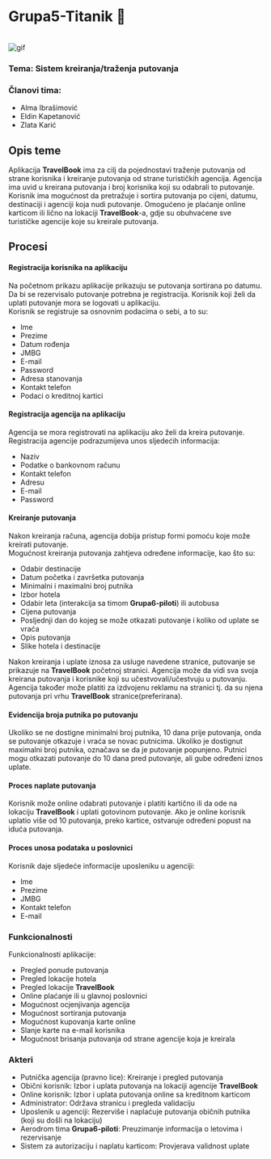# Grupa5-Titanik :ship:


\
![gif](https://im-01.gifer.com/4A9f.gif)

### Tema: Sistem kreiranja/traženja putovanja
### Članovi tima:
- Alma Ibrašimović
- Eldin Kapetanović
- Zlata Karić

## Opis teme
Aplikacija **TravelBook** ima za cilj da pojednostavi traženje putovanja od strane korisnika i kreiranje putovanja od strane turističkih agencija. Agencija ima uvid u kreirana putovanja i broj korisnika koji su odabrali to putovanje. Korisnik ima mogućnost da pretražuje i sortira putovanja po cijeni, datumu, destinaciji i agenciji koja nudi putovanje. Omogućeno je plaćanje online karticom ili lično na lokaciji **TravelBook**-a, gdje su obuhvaćene sve turističke agencije koje su kreirale putovanja.


## Procesi
#### Registracija korisnika na aplikaciju
Na početnom prikazu aplikacije prikazuju se putovanja sortirana po datumu. Da bi se rezervisalo putovanje potrebna je registracija. Korisnik koji želi da uplati putovanje mora se logovati u aplikaciju.<br/>
Korisnik se registruje sa osnovnim podacima o sebi, a to su:
* Ime
* Prezime
* Datum rođenja
* JMBG
* E-mail
* Password
* Adresa stanovanja
* Kontakt telefon
* Podaci o kreditnoj kartici

#### Registracija agencija na aplikaciju
Agencija se mora registrovati na aplikaciju ako želi da kreira putovanje.<br/>
Registracija agencije podrazumijeva unos sljedećih informacija:
* Naziv 
* Podatke o bankovnom računu
* Kontakt telefon
* Adresu
* E-mail
* Password

#### Kreiranje putovanja
Nakon kreiranja računa, agencija dobija pristup formi pomoću koje može kreirati putovanje.<br/> 
Mogućnost kreiranja putovanja zahtjeva određene informacije, kao što su:
* Odabir destinacije
* Datum početka i završetka putovanja
* Minimalni i maximalni broj putnika
* Izbor hotela
* Odabir leta (interakcija sa timom **Grupa6-piloti**) ili autobusa
* Cijena putovanja
* Posljednji dan do kojeg se može otkazati putovanje i koliko od uplate se vraća
* Opis putovanja
* Slike hotela i destinacije<br/>

<left>Nakon kreiranja i uplate iznosa za usluge navedene stranice, putovanje se prikazuje na **TravelBook** početnoj stranici.
 Agencija može da vidi sva svoja kreirana putovanja i korisnike koji su učestvovali/učestvuju u putovanju.
 Agencija također može platiti za izdvojenu reklamu na stranici tj. da su njena putovanja pri vrhu **TravelBook** stranice(preferirana). 


#### Evidencija broja putnika po putovanju
Ukoliko se ne dostigne minimalni broj putnika, 10 dana prije putovanja, onda se putovanje otkazuje i vraća se novac putnicima.
Ukoliko je dostignut maximalni broj putnika, označava se da je putovanje popunjeno. 
Putnici mogu otkazati putovanje do 10 dana pred putovanje, ali gube određeni iznos uplate.

#### Proces naplate putovanja
Korisnik može online odabrati putovanje i platiti kartično ili da ode na lokaciju **TravelBook** i uplati gotovinom putovanje.
Ako je online korisnik uplatio više od 10 putovanja, preko kartice, ostvaruje određeni popust na iduća putovanja.

#### Proces unosa podataka u poslovnici
Korisnik daje sljedeće informacije uposleniku u agenciji:
* Ime
* Prezime
* JMBG
* Kontakt telefon
* E-mail



### Funkcionalnosti
Funkcionalnosti aplikacije:
* Pregled ponude putovanja
* Pregled lokacije hotela
* Pregled lokacije **TravelBook**
* Online plaćanje ili u glavnoj poslovnici
* Mogućnost ocjenjivanja agencija
* Mogućnost sortiranja putovanja
* Mogućnost kupovanja karte online
* Slanje karte na e-mail korisnika
* Mogućnost brisanja putovanja od strane agencije koja je kreirala


### Akteri
* Putnička agencija (pravno lice): Kreiranje i pregled putovanja 
* Obični korisnik: Izbor i uplata putovanja na lokaciji agencije **TravelBook**
* Online korisnik: Izbor i uplata putovanja online sa kreditnom karticom
* Administrator: Održava stranicu i pregleda validaciju
* Uposlenik u agenciji: Rezerviše i naplaćuje putovanja običnih putnika (koji su došli na lokaciju)
* Aerodrom tima **Grupa6-piloti**: Preuzimanje informacija o letovima i rezervisanje 
* Sistem za autorizaciju i naplatu karticom: Provjerava validnost uplate






